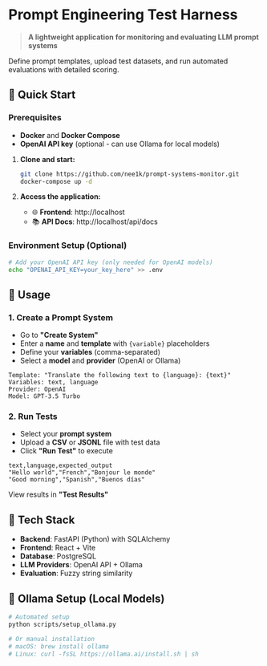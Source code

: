 # Prompt Engineering Test Harness

> **A lightweight application for monitoring and evaluating LLM prompt systems**

Define prompt templates, upload test datasets, and run automated evaluations with detailed scoring.

## 🚀 Quick Start

### Prerequisites
- **Docker** and **Docker Compose**
- **OpenAI API key** (optional - can use Ollama for local models)

1. **Clone and start:**
   ```bash
   git clone https://github.com/nee1k/prompt-systems-monitor.git
   docker-compose up -d
   ```

2. **Access the application:**
   - 🌐 **Frontend**: http://localhost
   - 📚 **API Docs**: http://localhost/api/docs

### Environment Setup (Optional)
```bash
# Add your OpenAI API key (only needed for OpenAI models)
echo "OPENAI_API_KEY=your_key_here" >> .env
```

## 📖 Usage

### 1. Create a Prompt System
- Go to **"Create System"**
- Enter a **name** and **template** with `{variable}` placeholders
- Define your **variables** (comma-separated)
- Select a **model** and **provider** (OpenAI or Ollama)

```
Template: "Translate the following text to {language}: {text}"
Variables: text, language
Provider: OpenAI
Model: GPT-3.5 Turbo
```

### 2. Run Tests
- Select your **prompt system**
- Upload a **CSV** or **JSONL** file with test data
- Click **"Run Test"** to execute

```csv
text,language,expected_output
"Hello world","French","Bonjour le monde"
"Good morning","Spanish","Buenos días"
```

View results in **"Test Results"**

## 🔧 Tech Stack

- **Backend**: FastAPI (Python) with SQLAlchemy
- **Frontend**: React + Vite
- **Database**: PostgreSQL
- **LLM Providers**: OpenAI API + Ollama
- **Evaluation**: Fuzzy string similarity

## 🐳 Ollama Setup (Local Models)

```bash
# Automated setup
python scripts/setup_ollama.py

# Or manual installation
# macOS: brew install ollama
# Linux: curl -fsSL https://ollama.ai/install.sh | sh
```